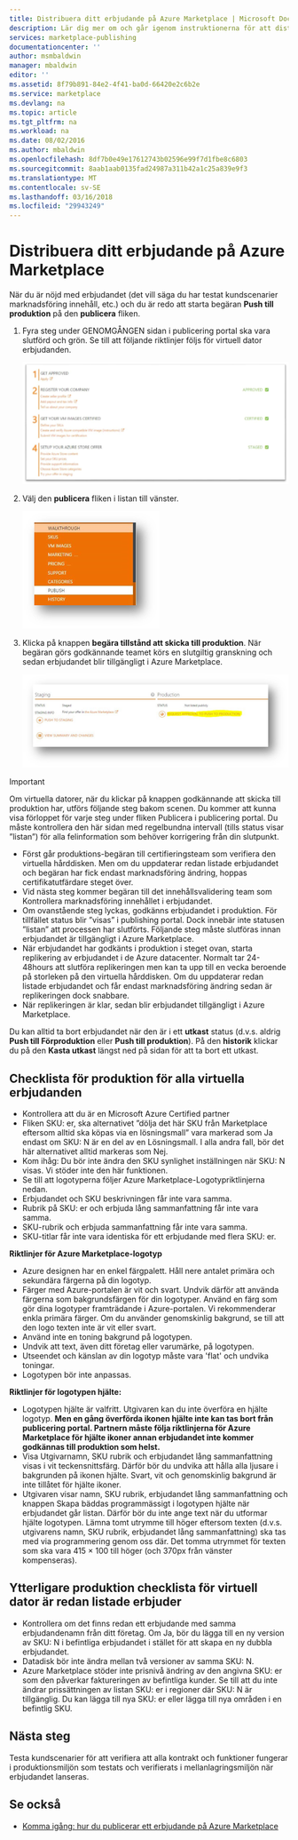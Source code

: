 ```yaml
---
title: Distribuera ditt erbjudande på Azure Marketplace | Microsoft Docs
description: Lär dig mer om och går igenom instruktionerna för att distribuera erbjudandet--avbildning av virtuell dator, developer service, datatjänst, etc.--på Azure Marketplace.
services: marketplace-publishing
documentationcenter: ''
author: msmbaldwin
manager: mbaldwin
editor: ''
ms.assetid: 8f79b891-84e2-4f41-ba0d-66420e2c6b2e
ms.service: marketplace
ms.devlang: na
ms.topic: article
ms.tgt_pltfrm: na
ms.workload: na
ms.date: 08/02/2016
ms.author: mbaldwin
ms.openlocfilehash: 8df7b0e49e17612743b02596e99f7d1fbe8c6803
ms.sourcegitcommit: 8aab1aab0135fad24987a311b42a1c25a839e9f3
ms.translationtype: MT
ms.contentlocale: sv-SE
ms.lasthandoff: 03/16/2018
ms.locfileid: "29943249"
---
```

# <a name="deploy-your-offer-to-the-azure-marketplace"></a>Distribuera ditt erbjudande på Azure Marketplace
När du är nöjd med erbjudandet (det vill säga du har testat kundscenarier marknadsföring innehåll, etc.) och du är redo att starta begäran **Push till produktion** på den **publicera** fliken.  

1. Fyra steg under GENOMGÅNGEN sidan i publicering portal ska vara slutförd och grön. Se till att följande riktlinjer följs för virtuell dator erbjudanden.
   
    ![Rita][img-pubportal-walkthru-checked]
2. Välj den **publicera** fliken i listan till vänster.
   
    ![Rita][img-pubportal-menu-publish]
3. Klicka på knappen **begära tillstånd att skicka till produktion**. När begäran görs godkännande teamet körs en slutgiltig granskning och sedan erbjudandet blir tillgängligt i Azure Marketplace.
   
    ![Rita][img-pubportal-publish-pushproduction]

> [!IMPORTANT]
> Om virtuella datorer, när du klickar på knappen godkännande att skicka till produktion har, utförs följande steg bakom scenen. Du kommer att kunna visa förloppet för varje steg under fliken Publicera i publicering portal. Du måste kontrollera den här sidan med regelbundna intervall (tills status visar ”listan”) för alla felinformation som behöver korrigering från din slutpunkt.
> 
> * Först går produktions-begäran till certifieringsteam som verifiera den virtuella hårddisken. Men om du uppdaterar redan listade erbjudandet och begäran har fick endast marknadsföring ändring, hoppas certifikatutfärdare steget över.
> * Vid nästa steg kommer begäran till det innehållsvalidering team som Kontrollera marknadsföring innehållet i erbjudandet.
> * Om ovanstående steg lyckas, godkänns erbjudandet i produktion. För tillfället status blir ”visas” i publishing portal. Dock innebär inte statusen ”listan” att processen har slutförts. Följande steg måste slutföras innan erbjudandet är tillgängligt i Azure Marketplace.
> * När erbjudandet har godkänts i produktion i steget ovan, starta replikering av erbjudandet i de Azure datacenter. Normalt tar 24-48hours att slutföra replikeringen men kan ta upp till en vecka beroende på storleken på den virtuella hårddisken. Om du uppdaterar redan listade erbjudandet och får endast marknadsföring ändring sedan är replikeringen dock snabbare.
> * När replikeringen är klar, sedan blir erbjudandet tillgängligt i Azure Marketplace.
> 
> Du kan alltid ta bort erbjudandet när den är i ett **utkast** status (d.v.s. aldrig **Push till Förproduktion** eller **Push till produktion**). På den **historik** klickar du på den **Kasta utkast** längst ned på sidan för att ta bort ett utkast.
> 
> 

## <a name="production-checklist-for-all-virtual-machine-offers"></a>Checklista för produktion för alla virtuella erbjudanden
* Kontrollera att du är en Microsoft Azure Certified partner
* Fliken SKU: er, ska alternativet ”dölja det här SKU från Marketplace eftersom alltid ska köpas via en lösningsmall” vara markerad som Ja endast om SKU: N är en del av en Lösningsmall. I alla andra fall, bör det här alternativet alltid markeras som Nej.
* Kom ihåg: Du bör inte ändra den SKU synlighet inställningen när SKU: N visas. Vi stöder inte den här funktionen.
* Se till att logotyperna följer Azure Marketplace-Logotypriktlinjerna nedan.
* Erbjudandet och SKU beskrivningen får inte vara samma.
* Rubrik på SKU: er och erbjuda lång sammanfattning får inte vara samma.
* SKU-rubrik och erbjuda sammanfattning får inte vara samma.
* SKU-titlar får inte vara identiska för ett erbjudande med flera SKU: er.

**Riktlinjer för Azure Marketplace-logotyp**

* Azure designen har en enkel färgpalett. Håll nere antalet primära och sekundära färgerna på din logotyp.
* Färger med Azure-portalen är vit och svart. Undvik därför att använda färgerna som bakgrundsfärgen för din logotyper. Använd en färg som gör dina logotyper framträdande i Azure-portalen. Vi rekommenderar enkla primära färger. Om du använder genomskinlig bakgrund, se till att den logo texten inte är vit eller svart.
* Använd inte en toning bakgrund på logotypen.
* Undvik att text, även ditt företag eller varumärke, på logotypen.
* Utseendet och känslan av din logotyp måste vara 'flat' och undvika toningar.
* Logotypen bör inte anpassas.

**Riktlinjer för logotypen hjälte:**

* Logotypen hjälte är valfritt. Utgivaren kan du inte överföra en hjälte logotyp. **Men en gång överförda ikonen hjälte inte kan tas bort från publicering portal. Partnern måste följa riktlinjerna för Azure Marketplace för hjälte ikoner annan erbjudandet inte kommer godkännas till produktion som helst.**
* Visa Utgivarnamn, SKU rubrik och erbjudandet lång sammanfattning visas i vit teckensnittsfärg. Därför bör du undvika att hålla alla ljusare i bakgrunden på ikonen hjälte. Svart, vit och genomskinlig bakgrund är inte tillåtet för hjälte ikoner.
* Utgivaren visar namn, SKU rubrik, erbjudandet lång sammanfattning och knappen Skapa bäddas programmässigt i logotypen hjälte när erbjudandet går listan. Därför bör du inte ange text när du utformar hjälte logotypen. Lämna tomt utrymme till höger eftersom texten (d.v.s. utgivarens namn, SKU rubrik, erbjudandet lång sammanfattning) ska tas med via programmering genom oss där. Det tomma utrymmet för texten som ska vara 415 × 100 till höger (och 370px från vänster kompenseras).

## <a name="additional-production-checklist-for-already-listed-virtual-machine-offers"></a>Ytterligare produktion checklista för virtuell dator är redan listade erbjuder
* Kontrollera om det finns redan ett erbjudande med samma erbjudandenamn från ditt företag. Om Ja, bör du lägga till en ny version av SKU: N i befintliga erbjudandet i stället för att skapa en ny dubbla erbjudandet.
* Datadisk bör inte ändra mellan två versioner av samma SKU: N.
* Azure Marketplace stöder inte prisnivå ändring av den angivna SKU: er som den påverkar faktureringen av befintliga kunder. Se till att du inte ändrar prissättningen av listan SKU: er i regioner där SKU: N är tillgänglig. Du kan lägga till nya SKU: er eller lägga till nya områden i en befintlig SKU.

## <a name="next-steps"></a>Nästa steg
Testa kundscenarier för att verifiera att alla kontrakt och funktioner fungerar i produktionsmiljön som testats och verifierats i mellanlagringsmiljön när erbjudandet lanseras.

## <a name="see-also"></a>Se också
* [Komma igång: hur du publicerar ett erbjudande på Azure Marketplace](marketplace-publishing-getting-started.md)

[img-pubportal-walkthru-checked]:media/marketplace-publishing-push-to-production/pubportal-walkthru-checked.png
[img-pubportal-menu-publish]:media/marketplace-publishing-push-to-production/pubportal-menu-publish.png
[img-pubportal-publish-pushproduction]:media/marketplace-publishing-push-to-production/pubportal-publish-pushproduction.png

